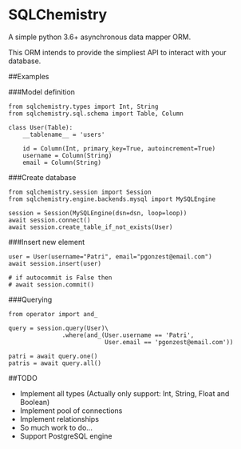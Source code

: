 # SQLChemistry
A simple python 3.6+ asynchronous data mapper ORM.

This ORM intends to provide the simpliest API to interact with your database.

##Examples

###Model definition
```
from sqlchemistry.types import Int, String
from sqlchemistry.sql.schema import Table, Column

class User(Table):
    __tablename__ = 'users'

    id = Column(Int, primary_key=True, autoincrement=True)
    username = Column(String)
    email = Column(String)
```

###Create database
```
from sqlchemistry.session import Session
from sqlchemistry.engine.backends.mysql import MySQLEngine

session = Session(MySQLEngine(dsn=dsn, loop=loop))
await session.connect()
await session.create_table_if_not_exists(User)
```

###Insert new element
```
user = User(username="Patri", email="pgonzest@email.com")
await session.insert(user)

# if autocommit is False then
# await session.commit()
```

###Querying
```
from operator import and_

query = session.query(User)\
               .where(and_(User.username == 'Patri',
                           User.email == 'pgonzest@email.com'))

patri = await query.one()
patris = await query.all()
```

##TODO
- Implement all types (Actually only support: Int, String, Float and Boolean)
- Implement pool of connections
- Implement relationships
- So much work to do...
- Support PostgreSQL engine

